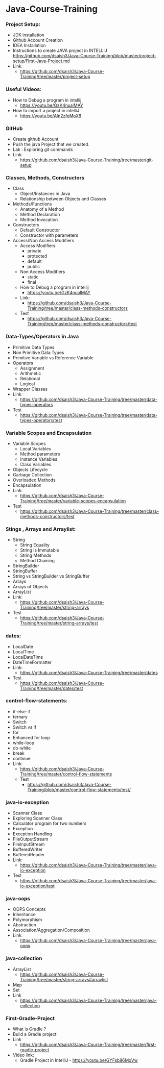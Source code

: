 # Java-Course-Training

### Project Setup:
  - JDK installation
  - Github Account Creation
  - IDEA Installation
  - Instructions to create JAVA project in INTELLIJ
      https://github.com/dsaish3/Java-Course-Training/blob/master/project-setup/First-Java-Project.md
  -   Link:
      - https://github.com/dsaish3/Java-Course-Training/tree/master/project-setup
### Useful Videos:
  - How to Debug a program in intellij
    - https://youtu.be/GzK4nualMAY
  - How to import a project in intelliJ
    - https://youtu.be/Aln2zfqMoX8


### GitHub
  - Create github Account
  - Push the java Project that we created.
  - Lab : Exploring git commands
  -   Link:
      - https://github.com/dsaish3/Java-Course-Training/tree/master/git-setup

### Classes, Methods, Constructors
  - Class
    - Object/Instances in Java
    - Relationship between Objects and Classes
  - Methods/Functions
    - Anatomy of a Method
    - Method Declaration
    - Method Invocation
  - Constructors
    - Default Constructor
    - Constructor with parameters
  - Access/Non Access Modifiers
    - Access Modifiers
      - private
      - protected
      - default
      - public
    - Non Access Modifiers
      - static
      - final
    - How to Debug a program in intellij
      - https://youtu.be/GzK4nualMAY
    - Link:
      - https://github.com/dsaish3/Java-Course-Training/tree/master/class-methods-constructors
    - Test
      - https://github.com/dsaish3/Java-Course-Training/tree/master/class-methods-constructors/test

### Data-Types/Operators in Java
  - Primitive Data Types
  - Non Primitive Data Types
  - Primitive Variable vs Reference Variable
  - Operators
    - Assignment
    - Arithmetic
    - Relational
    - Logical
  - Wrapper Classes
  - Link:
    - https://github.com/dsaish3/Java-Course-Training/tree/master/data-types-operators
  - Test
    - https://github.com/dsaish3/Java-Course-Training/tree/master/data-types-operators/test

### Variable Scopes and Encapsulation
  - Variable Scopes
    - Local Variables
    - Method parameters
    - Instance Variables
    - Class Variables
  - Objects Lifecycle
  - Garbage Collection
  - Overloaded Methods
  - Encapsulation
  - Link:
    - https://github.com/dsaish3/Java-Course-Training/tree/master/variable-scopes-encapsulation
  - Test
    - https://github.com/dsaish3/Java-Course-Training/tree/master/class-methods-constructors/test

### Stings , Arrays and Arraylist:
  - String
    - String Equality
    - String is Immutable
    - String Methods
    - Method Chaining
  - StringBuilder
  - StringBuffer
  - String vs StringBuilder vs StringBuffer
  - Arrays
  - Arrays of Objects
  - ArrayList
  - Link:
    - https://github.com/dsaish3/Java-Course-Training/tree/master/string-arrays
  - Test
    - https://github.com/dsaish3/Java-Course-Training/tree/master/string-arrays/test

### dates:
- LocalDate
- LocalTime
- LocalDateTime
- DateTimeFormatter
- Link:
  - https://github.com/dsaish3/Java-Course-Training/tree/master/dates
- Test
  - https://github.com/dsaish3/Java-Course-Training/tree/master/dates/test

### control-flow-statements:
- if-else-if
- ternary
- Switch
- Switch vs if
- for
- Enhanced for loop
- while-loop
- do-while
- break
- continue
- Link:
  - https://github.com/dsaish3/Java-Course-Training/tree/master/control-flow-statements
  - Test
    - https://github.com/dsaish3/Java-Course-Training/blob/master/control-flow-statements/test/

### java-io-exception

- Scanner Class
- Exploring Scanner Class
- Calculator program for two numbers
- Exception
- Exception Handling
- FileOutputStream
- FileInputStream
- BufferedWriter
- BufferedReader
- Link:
  - https://github.com/dsaish3/Java-Course-Training/tree/master/java-io-exception
- Test
    - https://github.com/dsaish3/Java-Course-Training/tree/master/java-io-exception/test


### java-oops

- OOPS Concepts
- Inheritance
- Polymorphism
- Abstraction
- Association/Aggregation/Composition
- Link:
  - https://github.com/dsaish3/Java-Course-Training/tree/master/java-oops

### java-collection

- ArrayList
  -  https://github.com/dsaish3/Java-Course-Training/tree/master/string-arrays#arraylist
- Map
- Set
- Link
  - https://github.com/dsaish3/Java-Course-Training/tree/master/java-collection

### First-Gradle-Project

- What is Gradle ?
- Build a Gradle project
- Link
  - https://github.com/dsaish3/Java-Course-Training/tree/master/first-gradle-project
- Video link:
  - Gradle Project in IntelliJ - https://youtu.be/GYFsb86MxVw

